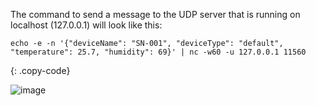The command to send a message to the UDP server that is running on localhost (127.0.0.1) will look like this:

```shell
echo -e -n '{"deviceName": "SN-001", "deviceType": "default", "temperature": 25.7, "humidity": 69}' | nc -w60 -u 127.0.0.1 11560
```
{: .copy-code}

![image](https://img.thingsboard.io/user-guide/integrations/udp/terminal-json.png)